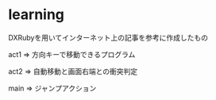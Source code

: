 # learning
<p>DXRubyを用いてインターネット上の記事を参考に作成したもの</P>
<p>act1 => 方向キーで移動できるプログラム</P>
<p>act2 => 自動移動と画面右端との衝突判定</P>
<p>main => ジャンプアクション</P>
